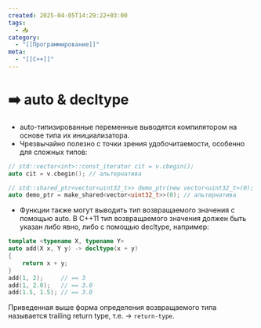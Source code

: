 ```yaml
---
created: 2025-04-05T14:29:22+03:00
tags:
  - 📥
category:
  - "[[Программирование]]"
meta:
  - "[[C++]]"
---
```


# ➡️ auto & decltype

- auto-типизированные переменные выводятся компилятором на основе типа их инициализатора.
- Чрезвычайно полезно с точки зрения удобочитаемости, особенно для сложных типов:

```cpp
// std::vector<int>::const_iterator cit = v.cbegin();
auto cit = v.cbegin(); // альтернатива

// std::shared_ptr<vector<uint32_t>> demo_ptr(new vector<uint32_t>(0);
auto demo_ptr = make_shared<vector<uint32_t>>(0); // альтернатива
```

 - Функции также могут выводить тип возвращаемого значения с помощью auto. В C++11 тип возвращаемого значения должен быть указан либо явно, либо с помощью decltype, например:

```cpp
template <typename X, typename Y>
auto add(X x, Y y) -> decltype(x + y)
{
    return x + y;
}
add(1, 2);     // == 3
add(1, 2.0);   // == 3.0
add(1.5, 1.5); // == 3.0
```

Приведенная выше форма определения возвращаемого типа называется trailing return type, т.е. -> `return-type`.